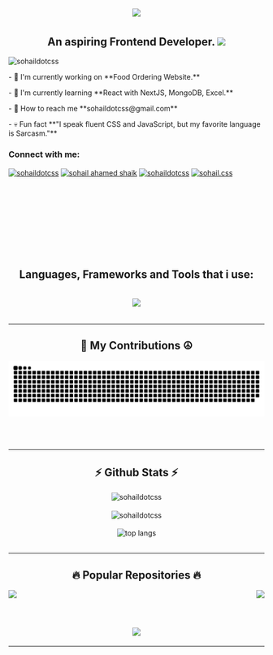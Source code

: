 <!-- <h1 align="center">Hi, I'm Sohail Ahamed <img src="https://user-images.githubusercontent.com/39955420/147578264-bae0526c-028a-49d2-8af8-d08bb4edbd2a.gif" height="30" width="30"/> </h1> -->


<h1 align="center">
<img src="https://readme-typing-svg.herokuapp.com?font=Roboto&size=35&weight=700&duration=4000&pause=1000&color=FFF7EF&background=FFFFFF00&center=true&vCenter=true&width=500&height=70&lines=Hi%2C+I'm+Sohail+Ahamed+;I'm+a+Frontend+Developer">
</h1>
<h2 align ="center">  An aspiring Frontend Developer.
<img class="react-logo" src="https://upload.wikimedia.org/wikipedia/commons/thumb/a/a7/React-icon.svg/1200px-React-icon.svg.png" height=auto width="60"/> </h2>    




<img align="right" src="https://i.pinimg.com/originals/e8/f4/53/e8f453469a3ec97ecd354df465d73913.gif" alt="">
<p align="left"> <img
        src="https://komarev.com/ghpvc/?username=sohaildotcss&label=Profile%20views&color=0e75b6&style=flat"
        alt="sohaildotcss" /> </p>






<p> 
- 🍔 I'm currently working on **Food Ordering Website.**
<p>
- 👀 I'm currently learning **React with NextJS, MongoDB, Excel.**
<p>
- 💌 How to reach me **sohaildotcss@gmail.com**
<p>
- 💀 Fun fact **"I speak fluent CSS and JavaScript, but my favorite language is Sarcasm."**

<h3 align="left">Connect with me:</h3>
<p align="left">
    <a href="https://twitter.com/sohaildotcss" target="blank"><img align="center"
            src="https://raw.githubusercontent.com/rahuldkjain/github-profile-readme-generator/master/src/images/icons/Social/twitter.svg"
            alt="sohaildotcss" height="30" width="40" /></a>
    <a href="https://linkedin.com/in/sohail ahamed shaik" target="blank"><img align="center"
            src="https://raw.githubusercontent.com/rahuldkjain/github-profile-readme-generator/master/src/images/icons/Social/linked-in-alt.svg"
            alt="sohail ahamed shaik" height="30" width="40" /></a>
    <a href="https://fb.com/sohaildotcss" target="blank"><img align="center"
            src="https://raw.githubusercontent.com/rahuldkjain/github-profile-readme-generator/master/src/images/icons/Social/facebook.svg"
            alt="sohaildotcss" height="30" width="40" /></a>
    <a href="https://instagram.com/sohail.css" target="blank"><img align="center"
            src="https://raw.githubusercontent.com/rahuldkjain/github-profile-readme-generator/master/src/images/icons/Social/instagram.svg"
            alt="sohail.css" height="30" width="40" /></a>
</p>
<br>
<br>
<br>
<br>
<br>
<br>
<br>
<br>
<h2 align="center">Languages, Frameworks and Tools that i use:</h2>

<br>
<div align="center">
    <img src="https://skillicons.dev/icons?i=react,nextjs,tailwind,discord,typescript,github,firebase,linux,js,blender,redux,postgres,md,babel,androidstudio,html,vscode,ps,instagram,mongodb,docker,bootstrap,postman,ae,vercel,mysql,vite,express,css,sass,nodejs,figma,linkedin&perline=11" /><br>
<br> <hr>
</div> 
<div align="center">
  <h2>🍃 My Contributions ☮️</h2>
  <img alt="snake eating my contributions" src="https://raw.githubusercontent.com/salesp07/salesp07/output/github-contribution-grid-snake.svg" />
  
  <br/><br/>
</div>
<!-- <p><img align="left"
        src="https://github-readme-stats.vercel.app/api/top-langs?username=sohaildotcss&show_icons=true&locale=en&layout=compact"
        alt="sohaildotcss" /></p> -->
<hr>
<h2 align="center">⚡ Github Stats ⚡</h2>
<div align="center">
        <img width=495 align="center" src="https://github-readme-stats.vercel.app/api?username=sohaildotcss&show_icons=true&locale=en&theme=radical" alt="sohaildotcss" /> <br> <br>
        <img align="center" src="https://github-readme-streak-stats.herokuapp.com/?user=sohaildotcss&theme=synthwave" alt="sohaildotcss" /> <br> <br>
         <img width=495 align="center" src="https://github-readme-stats-salesp07.vercel.app/api/top-langs/?username=sohaildotcss&hide=HTML&langs_count=8&layout=compact&theme=react&border_radius=10&size_weight=0.5&count_weight=0.5&exclude_repo=github-readme-stats" alt="top langs" />

</div>
<br>


<hr>
<h2 align="center">🔥 Popular Repositories 🔥</h2>
<div align="center">     
<a href="https://github.com/sohaildotcss/student-data-management">
  <img align="left" src="https://github-readme-stats.vercel.app/api/pin/?username=sohaildotcss&repo=student-data-management&theme=radical" />
</a>

<a href="https://github.com/sohaildotcss/Landing-Page-Template-project">
  <img align="right" src="https://github-readme-stats.vercel.app/api/pin/?username=sohaildotcss&repo=Landing-Page-Template-project&theme=radical" />
</a>
</div>


<div>
<br>
<br>
<br>   
<h3 align="center">
    <img src="https://readme-typing-svg.herokuapp.com/?font=Righteous&size=25&color=FFCFF6&background=FFFFFF00&center=true&vCenter=true&width=500&height=70&duration=4000&lines=Thanks+for+visiting!+✌️;+Shoot+me+a+message+on+Linkedin!;I'm+always+down+to+collab+:)">
</h3>
<hr>
</div>
<!-- <style>
.react-logo{
        animation: reactanimation 8s infinite linear;
}
@keyframes reactanimation{
  0% {transform: rotate(0deg);}
  100% {transform: rotate(360deg)
}

</style> -->
